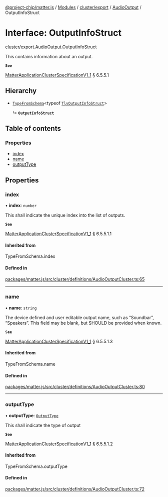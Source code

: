 [@project-chip/matter.js](../README.md) / [Modules](../modules.md) / [cluster/export](../modules/cluster_export.md) / [AudioOutput](../modules/cluster_export.AudioOutput.md) / OutputInfoStruct

# Interface: OutputInfoStruct

[cluster/export](../modules/cluster_export.md).[AudioOutput](../modules/cluster_export.AudioOutput.md).OutputInfoStruct

This contains information about an output.

**`See`**

[MatterApplicationClusterSpecificationV1_1](spec_export.MatterApplicationClusterSpecificationV1_1.md) § 6.5.5.1

## Hierarchy

- [`TypeFromSchema`](../modules/tlv_export.md#typefromschema)\<typeof [`TlvOutputInfoStruct`](../modules/cluster_export.AudioOutput.md#tlvoutputinfostruct)\>

  ↳ **`OutputInfoStruct`**

## Table of contents

### Properties

- [index](cluster_export.AudioOutput.OutputInfoStruct.md#index)
- [name](cluster_export.AudioOutput.OutputInfoStruct.md#name)
- [outputType](cluster_export.AudioOutput.OutputInfoStruct.md#outputtype)

## Properties

### index

• **index**: `number`

This shall indicate the unique index into the list of outputs.

**`See`**

[MatterApplicationClusterSpecificationV1_1](spec_export.MatterApplicationClusterSpecificationV1_1.md) § 6.5.5.1.1

#### Inherited from

TypeFromSchema.index

#### Defined in

[packages/matter.js/src/cluster/definitions/AudioOutputCluster.ts:65](https://github.com/project-chip/matter.js/blob/3adaded6/packages/matter.js/src/cluster/definitions/AudioOutputCluster.ts#L65)

___

### name

• **name**: `string`

The device defined and user editable output name, such as “Soundbar”, “Speakers”. This field may be blank,
but SHOULD be provided when known.

**`See`**

[MatterApplicationClusterSpecificationV1_1](spec_export.MatterApplicationClusterSpecificationV1_1.md) § 6.5.5.1.3

#### Inherited from

TypeFromSchema.name

#### Defined in

[packages/matter.js/src/cluster/definitions/AudioOutputCluster.ts:80](https://github.com/project-chip/matter.js/blob/3adaded6/packages/matter.js/src/cluster/definitions/AudioOutputCluster.ts#L80)

___

### outputType

• **outputType**: [`OutputType`](../enums/cluster_export.AudioOutput.OutputType.md)

This shall indicate the type of output

**`See`**

[MatterApplicationClusterSpecificationV1_1](spec_export.MatterApplicationClusterSpecificationV1_1.md) § 6.5.5.1.2

#### Inherited from

TypeFromSchema.outputType

#### Defined in

[packages/matter.js/src/cluster/definitions/AudioOutputCluster.ts:72](https://github.com/project-chip/matter.js/blob/3adaded6/packages/matter.js/src/cluster/definitions/AudioOutputCluster.ts#L72)
